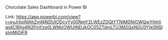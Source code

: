 Chocolate Sales Dashboard in Power BI

Link: https://app.powerbi.com/view?r=eyJrIjoiNjhhZmNjNDUtODcyYy00NmY2LWEzZDQtYTNiMDNiOWQwYjhhIiwidCI6Ijg4N2FmYzg0LWMzOWUtNDJkOC05ZTdmLTU3M2QxNGU0Yjk0NSIsImMiOjF9


